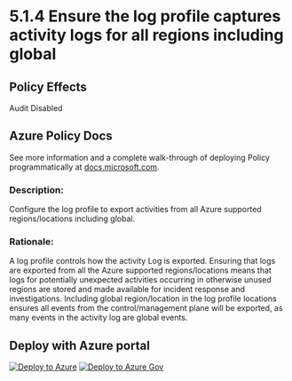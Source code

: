 # 5.1.4 Ensure the log profile captures activity logs for all regions including global

## Policy Effects
Audit
Disabled

## Azure Policy Docs
See more information and a complete walk-through of deploying Policy programmatically at
[docs.microsoft.com](https://docs.microsoft.com/azure/governance/policy/samples/allowed-custom-images).

### Description: 
Configure the log profile to export activities from all Azure supported regions/locations
including global.

### Rationale: 
A log profile controls how the activity Log is exported.
Ensuring that logs are exported from all the Azure supported regions/locations means that
logs for potentially unexpected activities occurring in otherwise unused regions are stored
and made available for incident response and investigations.
Including global region/location in the log profile locations ensures all events from the
control/management plane will be exported, as many events in the activity log are global
events.

## Deploy with Azure portal

[![Deploy to Azure](https://azuredeploy.net/deploybutton.png)](https://portal.azure.com/?#blade/Microsoft_Azure_Policy/CreatePolicyDefinitionBlade/uri/https%3A%2F%2Fraw.githubusercontent.com%2Fmrajess%2FAzure-Policy-CIS%2Fmaster%2Fpolicies%2F5_logging_and_monitoring%2F5.1.4%2FPolicy%2Fazurepolicy.json)
[![Deploy to Azure Gov](https://docs.microsoft.com/azure/governance/policy/media/deploy/deployGovbutton.png)](https://portal.azure.us/?#blade/Microsoft_Azure_Policy/CreatePolicyDefinitionBlade/uri/https%3A%2F%2Fraw.githubusercontent.com%2Fmrajess%2FAzure-Policy-CIS%2Fmaster%2Fpolicies%2F5_logging_and_monitoring%2F5.1.4%2FPolicy%2Fazurepolicy.json)
